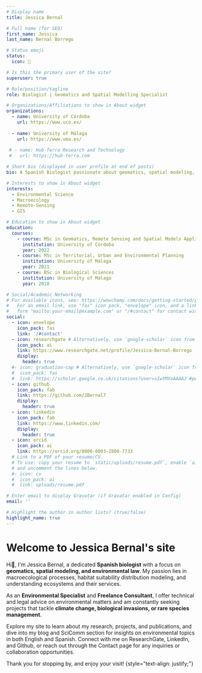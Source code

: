 ```yaml
---
# Display name
title: Jessica Bernal

# Full name (for SEO)
first_name: Jessica
last_name: Bernal Borrego

# Status emoji
status:
  icon: 🦥

# Is this the primary user of the site?
superuser: true

# Role/position/tagline
role: Biologist | Geomatics and Spatial Modelling Specialist

# Organizations/Affiliations to show in About widget
organizations:
  - name: University of Córdoba
    url: https://www.uco.es/
  
  - name: University of Málaga
    url: https://www.uma.es/
    
 # - name: Hub-Terra Research and Technology
 #   url: https://hub-terra.com

# Short bio (displayed in user profile at end of posts)
bio: A Spanish Biologist passionate about geomatics, spatial modeling, and macroecological processes.

# Interests to show in About widget
interests:
  - Environmental Science
  - Macroecology
  - Remote-Sensing
  - GIS

# Education to show in About widget
education:
  courses:
    - course: MSc in Geomatics, Remote Sensing and Spatial Models Applied to Forest Management
      institution: University of Córdoba
      year: 2022
    - course: MSc in Territorial, Urban and Environmental Planning
      institution: University of Málaga
      year: 2021
    - course: BSc in Biological Sciences
      institution: University of Málaga
      year: 2018

# Social/Academic Networking
# For available icons, see: https://wowchemy.com/docs/getting-started/page-builder/#icons
#   For an email link, use "fas" icon pack, "envelope" icon, and a link in the
#   form "mailto:your-email@example.com" or "/#contact" for contact widget.
social:
  - icon: envelope
    icon_pack: fas
    link: '/#contact'
  - icon: researchgate # Alternatively, use `google-scholar` icon from `ai` icon pack
    icon_pack: ai
    link: https://www.researchgate.net/profile/Jessica-Bernal-Borrego
    display:
      header: true
  #- icon: graduation-cap # Alternatively, use `google-scholar` icon from `ai` icon pack
  #  icon_pack: fas
  #  link: https://scholar.google.co.uk/citations?user=sIwtMXoAAAAJ #pendiente
  - icon: github
    icon_pack: fab
    link: https://github.com/JBernal7
    display:
      header: true
  - icon: linkedin
    icon_pack: fab
    link: https://www.linkedin.com/
    display:
      header: true
  - icon: orcid
    icon_pack: ai
    link: https://orcid.org/0000-0003-2800-7733
  # Link to a PDF of your resume/CV.
  # To use: copy your resume to `static/uploads/resume.pdf`, enable `ai` icons in `params.yaml`,
  # and uncomment the lines below.
  #- icon: cv
  #  icon_pack: ai
  #  link: uploads/resume.pdf

# Enter email to display Gravatar (if Gravatar enabled in Config)
email: ''

# Highlight the author in author lists? (true/false)
highlight_name: true
---
```


# Welcome to Jessica Bernal's site 

Hi👋, I'm Jessica Bernal, a dedicated **Spanish biologist** with a focus on **geomatics, spatial modeling, and environmental law**. My passion lies in macroecological processes, habitat suitability distribution modeling, and understanding ecosystems and their services.

As an **Environmental Specialist** and **Freelance Consultant**, I offer technical and legal advice on environmental matters and am constantly seeking projects that tackle **climate change, biological invasions, or rare species management**.

Explore my site to learn about my research, projects, and publications, and dive into my blog and SciComm section for insights on environmental topics in both English and Spanish. Connect with me on ResearchGate, LinkedIn, and Github, or reach out through the Contact page for any inquiries or collaboration opportunities.

Thank you for stopping by, and enjoy your visit! 
{style="text-align: justify;"}
